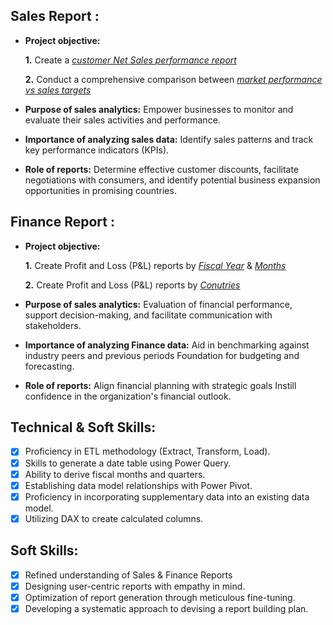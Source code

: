## Sales Report :


- **Project objective:** 

    **1.** Create a _[customer Net Sales performance report](https://github.com/suryaten7/Excel-Sales-Analytics-/blob/main/Customer%20Net%20Sales%20Performance.pdf)_ 

    **2.** Conduct a comprehensive comparison between _[market performance vs sales targets](https://github.com/suryaten7/Excel-Sales-Analytics-/blob/main/Market%20%20Performance%20vs%20Target.pdf)_

- **Purpose of sales analytics:** Empower businesses to monitor and evaluate their sales activities and performance.

- **Importance of analyzing sales data:** Identify sales patterns and track key performance indicators (KPIs).

- **Role of reports:** Determine effective customer discounts, facilitate negotiations with consumers, and identify potential business expansion opportunities in promising countries.


## Finance Report :

- **Project objective:** 

    **1.** Create Profit and Loss (P&L) reports by _[Fiscal Year](https://github.com/suryaten7/Excel-Sales-Analytics-/blob/main/P%20%26%20L%20By%20Fiscal%20Year.pdf)_ & _[Months](https://github.com/suryaten7/Excel-Sales-Analytics-/blob/main/P%20%26%20L%20By%20Fiscal%20Month.pdf)_ 

   **2.** Create Profit and Loss (P&L) reports by _[Conutries](https://github.com/suryaten7/Excel-Sales-Analytics-/blob/main/P%20%26%20L%20By%20Countries.pdf)_

- **Purpose of sales analytics:** Evaluation of financial performance, support decision-making, and facilitate communication with stakeholders.

- **Importance of analyzing Finance data:** Aid in benchmarking against industry peers and previous periods Foundation for budgeting and forecasting.

- **Role of reports:** Align financial planning with strategic goals Instill confidence in the organization's financial outlook.


## Technical & Soft Skills:
- [x]	Proficiency in ETL methodology (Extract, Transform, Load).
- [x]	Skills to generate a date table using Power Query.
- [x]	Ability to derive fiscal months and quarters.
- [x]	Establishing data model relationships with Power Pivot.
- [x]	Proficiency in incorporating supplementary data into an existing data model.
- [x]	Utilizing DAX to create calculated columns.

## Soft Skills:
- [x]	Refined understanding of Sales & Finance Reports
- [x]	Designing user-centric reports with empathy in mind.
- [x]	Optimization of report generation through meticulous fine-tuning.
- [x]	Developing a systematic approach to devising a report building plan.

